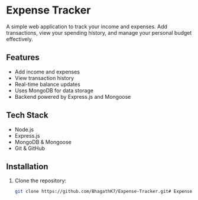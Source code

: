 # Expense Tracker 

A simple web application to track your income and expenses. Add transactions, view your spending history, and manage your personal budget effectively.

##  Features

- Add income and expenses
- View transaction history
- Real-time balance updates
- Uses MongoDB for data storage
- Backend powered by Express.js and Mongoose

##  Tech Stack

- Node.js
- Express.js
- MongoDB & Mongoose
- Git & GitHub

##  Installation

1. Clone the repository:
   ```bash
   git clone https://github.com/BhagathK7/Expense-Tracker.git#   E x p e n s e - T r a c k e r  
 